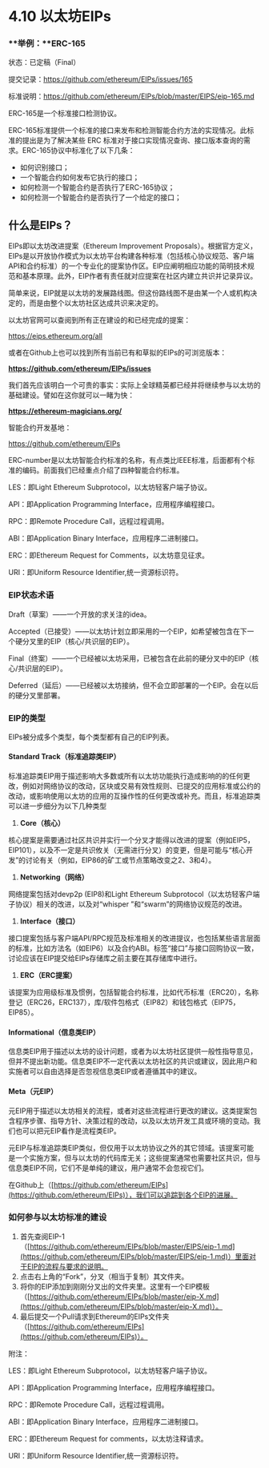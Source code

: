 # 4.10 以太坊EIPs

### **举例：**ERC-165

状态：已定稿（Final）

提交记录：https://github.com/ethereum/EIPs/issues/165

标准说明：https://github.com/ethereum/EIPs/blob/master/EIPS/eip-165.md

ERC-165是一个标准接口检测协议。

ERC-165标准提供一个标准的接口来发布和检测智能合约方法的实现情况。此标准的提出是为了解决某些 ERC 标准对于接口实现情况查询、接口版本查询的需求。ERC-165协议中标准化了以下几条：

* 如何识别接口；
* 一个智能合约如何发布它执行的接口；
* 如何检测一个智能合约是否执行了ERC-165协议；
* 如何检测一个智能合约是否执行了一个给定的接口；

## 什么是EIPs？

EIPs即以太坊改进提案（Ethereum Improvement Proposals）。根据官方定义，EIPs是以开放协作模式为以太坊平台构建各种标准（包括核心协议规范、客户端API和合约标准）的一个专业化的提案协作区。EIP应阐明相应功能的简明技术规范和基本原理。此外，EIP作者有责任就对应提案在社区内建立共识并记录异议。

简单来说，EIP就是以太坊的发展路线图。但这份路线图不是由某一个人或机构决定的，而是由整个以太坊社区达成共识来决定的。

以太坊官网可以查阅到所有正在建设的和已经完成的提案：

https://eips.ethereum.org/all

或者在Github上也可以找到所有当前已有和草拟的EIPs的可浏览版本：

**https://github.com/ethereum/EIPs/issues**

我们首先应该明白一个可贵的事实：实际上全球精英都已经并将继续参与以太坊的基础建设。譬如在这你就可以一睹为快：

**https://ethereum-magicians.org/**

智能合约开发基地：

https://github.com/ethereum/EIPs

ERC-number是以太坊智能合约标准的名称，有点类比IEEE标准，后面都有个标准的编码。前面我们已经重点介绍了四种智能合约标准。

LES：即Light Ethereum Subprotocol，以太坊轻客户端子协议。

API：即Application Programming Interface，应用程序编程接口。

RPC：即Remote Procedure Call，远程过程调用。

ABI：即Application Binary Interface，应用程序二进制接口。

ERC：即Ethereum Request for Comments，以太坊意见征求。

URI：即Uniform Resource Identifier,统一资源标识符。

### EIP状态术语

Draft（草案）——一个开放的求关注的idea。

Accepted（已接受）——以太坊计划立即采用的一个EIP，如希望被包含在下一个硬分叉里的EIP（核心/共识层的EIP）。

Final（终案）——一个已经被以太坊采用，已被包含在此前的硬分叉中的EIP（核心/共识层的EIP）。

Deferred（延后）——已经被以太坊接纳，但不会立即部署的一个EIP。会在以后的硬分叉里部署。

### EIP的类型

EIPs被分成多个类型，每个类型都有自己的EIP列表。

#### Standard Track（标准追踪类EIP）

标准追踪类EIP用于描述影响大多数或所有以太坊功能执行造成影响的的任何更改，例如对网络协议的改动，区块或交易有效性规则、已提交的应用标准或公约的改动，或影响使用以太坊的应用的互操作性的任何更改或补充。而且，标准追踪类可以进一步细分为以下几种类型

1. **Core（核心）**

核心提案是需要通过社区共识并实行一个分叉才能得以改进的提案（例如EIP5，EIP101），以及不一定是共识攸关（无需进行分叉）的变更，但是可能与“核心开发”的讨论有关（例如，EIP86的矿工或节点策略改变之2、3和4）。

1. **Networking（网络）**

网络提案包括对devp2p \(EIP8\)和Light Ethereum Subprotocol（以太坊轻客户端子协议）相关的改进，以及对“whisper ”和“swarm”的网络协议规范的改进。

1. **Interface（接口）**

接口提案包括与客户端API/RPC规范及标准相关的改进提议，也包括某些语言层面的标准，比如方法名（如EIP6）以及合约ABI。标签“接口”与接口回购协议一致，讨论应该在EIP提交给EIPs存储库之前主要在其存储库中进行。

1. **ERC（ERC提案）**

该提案为应用级标准及惯例，包括智能合约标准，比如代币标准（ERC20），名称登记（ERC26，ERC137），库/软件包格式（EIP82）和钱包格式（EIP75，EIP85）。

#### Informational（信息类EIP）

信息类EIP用于描述以太坊的设计问题，或者为以太坊社区提供一般性指导意见，但并不提出新功能。信息类EIP不一定代表以太坊社区的共识或建议，因此用户和实施者可以自由选择是否忽视信息类EIP或者遵循其中的建议。

#### Meta（元EIP）

元EIP用于描述以太坊相关的流程，或者对这些流程进行更改的建议。这类提案包含程序步骤、指导方针、决策过程的改动，以及以太坊开发工具或环境的变动。我们也可以把元EIP看作是流程类EIP。

元EIP与标准追踪类EIP类似，但仅用于以太坊协议之外的其它领域。该提案可能是一个实施方案，但与以太坊的代码库无关；这些提案通常也需要社区共识，但与信息类EIP不同，它们不是单纯的建议，用户通常不会忽视它们。

在Github上（[https://github.com/ethereum/EIPs](https://github.com/ethereum/EIPs)），我们可以追踪到各个EIP的进展。

### 如何参与以太坊标准的建设

1. 首先查阅EIP-1（[https://github.com/ethereum/EIPs/blob/master/EIPS/eip-1.md](https://github.com/ethereum/EIPs/blob/master/EIPS/eip-1.md)）里面对于EIP的流程与要求的说明。
2. 点击右上角的“Fork”，分叉（相当于复制）其文件夹。
3. 将你的EIP添加到刚刚分叉出的文件夹里。这里有一个EIP模板（[https://github.com/ethereum/EIPs/blob/master/eip-X.md](https://github.com/ethereum/EIPs/blob/master/eip-X.md)）。
4. 最后提交一个Pull请求到Ethereum的EIPs文件夹（[https://github.com/ethereum/EIPs](https://github.com/ethereum/EIPs)）。

附注：

LES：即Light Ethereum Subprotocol，以太坊轻客户端子协议。

API：即Application Programming Interface，应用程序编程接口。

RPC：即Remote Procedure Call，远程过程调用。

ABI：即Application Binary Interface，应用程序二进制接口。

ERC：即Ethereum Request for comments，以太坊注释请求。

URI：即Uniform Resource Identifier,统一资源标识符。


